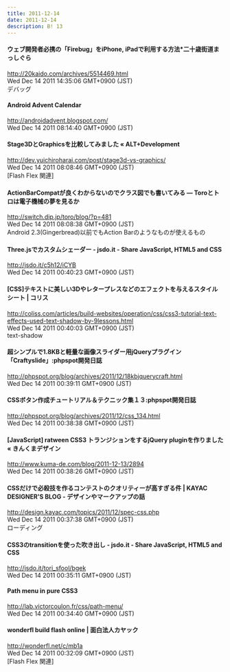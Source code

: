 ```yaml
---
title: 2011-12-14
date: 2011-12-14
description: B! 13
---
```


#### ウェブ開発者必携の「Firebug」をiPhone, iPadで利用する方法*二十歳街道まっしぐら
http://20kaido.com/archives/5514469.html<br>
Wed Dec 14 2011 14:35:06 GMT+0900 (JST)<br>
デバッグ


#### Android Advent Calendar
http://androidadvent.blogspot.com/<br>
Wed Dec 14 2011 08:14:40 GMT+0900 (JST)<br>


#### Stage3DとGraphicsを比較してみました « ALT+Development
http://dev.yuichiroharai.com/post/stage3d-vs-graphics/<br>
Wed Dec 14 2011 08:08:46 GMT+0900 (JST)<br>
[Flash Flex 関連]


####   ActionBarCompatが良くわからないのでクラス図でも書いてみる — Toroとトロは電子機械の夢を見るか
http://switch.dip.jp/toro/blog/?p=481<br>
Wed Dec 14 2011 08:08:38 GMT+0900 (JST)<br>
Android 2.3(Gingerbread)以前でもAction Barのようなものが使えるもの


#### Three.jsでカスタムシェーダー - jsdo.it - Share JavaScript, HTML5 and CSS
http://jsdo.it/c5h12/iCYB<br>
Wed Dec 14 2011 00:40:23 GMT+0900 (JST)<br>


####   [CSS]テキストに美しい3Dやレタープレスなどのエフェクトを与えるスタイルシート | コリス
http://coliss.com/articles/build-websites/operation/css/css3-tutorial-text-effects-used-text-shadow-by-9lessons.html<br>
Wed Dec 14 2011 00:40:03 GMT+0900 (JST)<br>
text-shadow


#### 超シンプルで1.8KBと軽量な画像スライダー用jQueryプラグイン「Craftyslide」:phpspot開発日誌
http://phpspot.org/blog/archives/2011/12/18kbjquerycraft.html<br>
Wed Dec 14 2011 00:39:11 GMT+0900 (JST)<br>


#### CSSボタン作成チュートリアル＆テクニック集１３:phpspot開発日誌
http://phpspot.org/blog/archives/2011/12/css_134.html<br>
Wed Dec 14 2011 00:38:38 GMT+0900 (JST)<br>


#### [JavaScript] ratween CSS3 トランジションをするjQuery pluginを作りました « きんくまデザイン
http://www.kuma-de.com/blog/2011-12-13/2894<br>
Wed Dec 14 2011 00:38:26 GMT+0900 (JST)<br>


#### CSSだけで必殺技を作るコンテストのクオリティーが高すぎる件 | KAYAC DESIGNER'S BLOG - デザインやマークアップの話
http://design.kayac.com/topics/2011/12/spec-css.php<br>
Wed Dec 14 2011 00:37:38 GMT+0900 (JST)<br>
ローディング


#### CSS3のtransitionを使った吹き出し - jsdo.it - Share JavaScript, HTML5 and CSS
http://jsdo.it/tori_sfool/bgek<br>
Wed Dec 14 2011 00:35:11 GMT+0900 (JST)<br>


#### Path menu in pure CSS3
http://lab.victorcoulon.fr/css/path-menu/<br>
Wed Dec 14 2011 00:34:40 GMT+0900 (JST)<br>


#### wonderfl build flash online | 面白法人カヤック
http://wonderfl.net/c/mb1a<br>
Wed Dec 14 2011 00:32:09 GMT+0900 (JST)<br>
[Flash Flex 関連]


